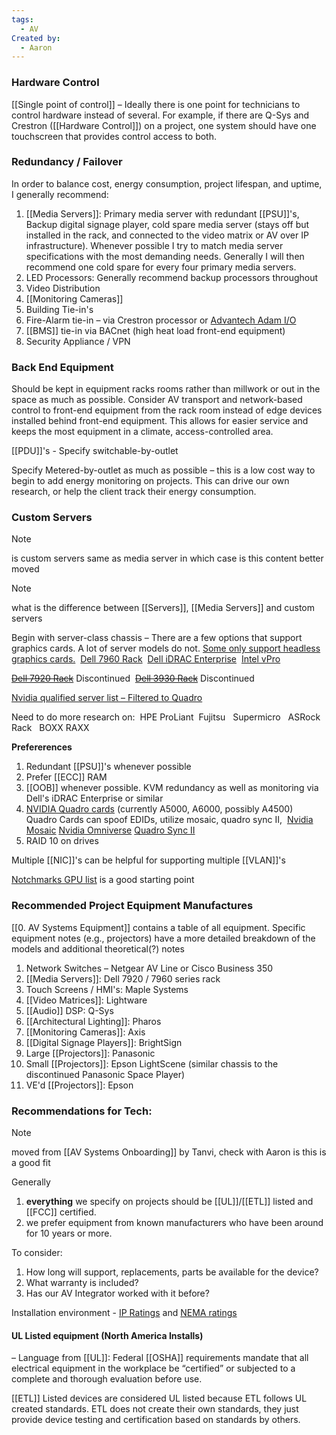 ```yaml
---
tags:
  - AV
Created by:
  - Aaron
---
```

### Hardware Control
[[Single point of control]] – Ideally there is one point for technicians to control hardware instead of several. For example, if there are Q-Sys and Crestron ([[Hardware Control]]) on a project, one system should have one touchscreen that provides control access to both.

### Redundancy / Failover
In order to balance cost, energy consumption, project lifespan, and uptime, I generally recommend:  
1. [[Media Servers]]: Primary media server with redundant [[PSU]]'s, Backup digital signage player, cold spare media server (stays off but installed in the rack, and connected to the video matrix or AV over IP infrastructure). Whenever possible I try to match media server specifications with the most demanding needs. Generally I will then recommend one cold spare for every four primary media servers.  
2. LED Processors: Generally recommend backup processors throughout 
3. Video Distribution
4. [[Monitoring Cameras]]
5. Building Tie-in's
6. Fire-Alarm tie-in – via Crestron processor or [Advantech Adam I/O](https://www.advantech.com/en-us/products/iot-ethernet-i-o-modules-adam-6000-6200/sub_gf-5197)
7. [[BMS]] tie-in via BACnet (high heat load front-end equipment) 
8. Security Appliance / VPN
### Back End Equipment  

Should be kept in equipment racks rooms rather than millwork or out in the space as much as possible. Consider AV transport and network-based control to front-end equipment from the rack room instead of edge devices installed behind front-end equipment. This allows for easier service and keeps the most equipment in a climate, access-controlled area. 

 [[PDU]]'s - Specify switchable-by-outlet 

Specify Metered-by-outlet as much as possible – this is a low cost way to begin to add energy monitoring on projects. This can drive our own research, or help the client track their energy consumption.

### Custom Servers

> [!NOTE]
> is custom servers same as media server in which case is this content better moved
> 

> [!NOTE]
> what is the difference between [[Servers]], [[Media Servers]] and custom servers

Begin with server-class chassis – There are a few options that support graphics cards. A lot of server models do not. [Some only support headless graphics cards.](https://www.dell.com/en-us/shop/servers-storage-and-networking/poweredge-xr12-rack-server/spd/poweredge-xr12/pe_xr12_14827_vi_vp?configurationid=49fd39ac-dff4-4009-b0ea-0edd14a3515b) 
	[Dell 7960 Rack](https://www.dell.com/en-us/shop/desktop-computers/precision-7960-rack-workstation/spd/precision-r7960-workstation/xctopr7960us_vp) 
	[Dell iDRAC Enterprise](https://www.dell.com/en-us/lp/dt/open-manage-idrac) 
	[Intel vPro](https://www.intel.com/content/www/us/en/architecture-and-technology/vpro/overview.html) 

[~~Dell 7920 Rack~~](https://www.dell.com/en-us/shop/desktop-computers/precision-7920-rack-workstation/spd/precision-7920r-workstation) Discontinued 
[~~Dell 3930 Rack~~](https://www.dell.com/en-us/shop/workstations-isv-certified/precision-3930-rack-workstation/spd/precision-3930r-workstation#configurations_section) Discontinued  

[Nvidia qualified server list – Filtered to Quadro](https://www.nvidia.com/en-in/data-center/data-center-gpus/qualified-system-catalog/?start=0&count=50&pageNumber=1&searchTerm=&filters=eyJmaWx0ZXJzIjpbXSwic3ViRmlsdGVycyI6eyJudmlkaWFHUFUiOlsiUlRYIDUwMDAiLCJSVFggNTAwMCBBZGEgR2VuZXJhdGlvbiIsIlJUWCA2MDAwIiwiUlRYIDYwMDAgQWRhIEdlbmVyYXRpb24iLCJSVFggQTYwMDAiLCJSVFggQTU1MDAiLCJSVFggQTUwMDAiLCJSVFggQTQ1MDAiXSwiR1BVQ29ubmVjdGl2aXR5IjpbIlBDSWUgR2VuIDQiXSwibWF4R1BVUGVyTm9kZSI6WzIsMyw0LDUsNl19LCJjZXJ0aWZpZWRGaWx0ZXJzIjp7fSwicGF5bG9hZCI6W119) 

Need to do more research on: 
	HPE ProLiant 
	Fujitsu  
	Supermicro  
	ASRock Rack  
	BOXX RAXX 

**Prefererences**
1. Redundant [[PSU]]'s whenever possible
2. Prefer [[ECC]] RAM  
3. [[OOB]] whenever possible. KVM redundancy as well as monitoring via Dell's iDRAC Enterprise or similar  
4. [NVIDIA Quadro cards](https://www.nvidia.com/en-us/design-visualization/solutions/quadro-display-desktop-management/) (currently A5000, A6000, possibly A4500)  
	Quadro Cards can spoof EDIDs, utilize mosaic, quadro sync II,  [Nvidia Mosaic](https://www.nvidia.com/en-us/design-visualization/solutions/nvidia-mosaic-technology/) [Nvidia Omniverse](https://www.nvidia.com/en-us/omniverse/ecosystem/) [Quadro Sync II](https://www.nvidia.com/en-us/design-visualization/solutions/quadro-sync/)  
5. RAID 10 on drives

Multiple [[NIC]]'s can be helpful for supporting multiple [[VLAN]]'s

[Notchmarks GPU list](https://manual.notch.one/0.9.23/en/docs/notchmarks/) is a good starting point 

### Recommended Project Equipment Manufactures 
[[0. AV Systems Equipment]] contains a table of all equipment. Specific equipment notes (e.g., projectors) have a more detailed breakdown of the models and additional theoretical(?) notes

1. Network Switches – Netgear AV Line or Cisco Business 350 
2. [[Media Servers]]: Dell 7920 / 7960 series rack 
3. Touch Screens / HMI's: Maple Systems  
4. [[Video Matrices]]: Lightware 
5. [[Audio]] DSP: Q-Sys 
6. [[Architectural Lighting]]: Pharos 
7. [[Monitoring Cameras]]: Axis 
8. [[Digital Signage Players]]: BrightSign 
9. Large [[Projectors]]: Panasonic  
10. Small [[Projectors]]: Epson LightScene (similar chassis to the discontinued Panasonic Space Player) 
11. VE'd [[Projectors]]: Epson 

### Recommendations for Tech: 

> [!NOTE]
> moved from [[AV Systems Onboarding]] by Tanvi, check with Aaron is this is a good fit

Generally 
1. **everything** we specify on projects should be [[UL]]/[[ETL]] listed and [[FCC]] certified. 
2. we prefer equipment from known manufacturers who have been around for 10 years or more.

To consider:
1. How long will support, replacements, parts be available for the device? 
2. What warranty is included? 
3. Has our AV Integrator worked with it before? 

Installation environment - [IP Ratings](https://en.wikipedia.org/wiki/IP_Code) and [NEMA ratings](https://www.siemon.com/en/home/support/compliance/nema-ratings-and-ip-equivalents)

#### UL Listed equipment (North America Installs) 

– Language from [[UL]]: Federal [[OSHA]] requirements mandate that all electrical equipment in the workplace be “certified” or subjected to a complete and thorough evaluation before use. 

[[ETL]] Listed devices are considered UL listed because ETL follows UL created standards. ETL does not create their own standards, they just provide device testing and certification based on standards by others.

